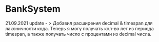 # BankSystem
21.09.2021 update - > Добавил расширения decimal & timespan для лаконичности кода. Теперь я могу получать кол-во лет из периода timespan, 
а также получать число с процентами из decimal числа.
